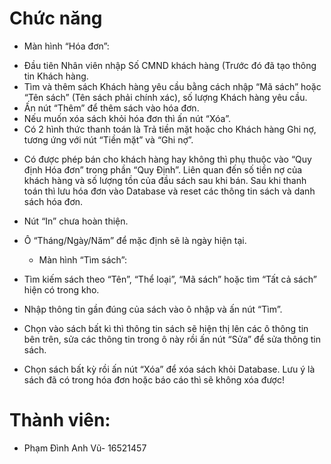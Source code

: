 # Chức năng
 * Màn hình “Hóa đơn”: 
- Đầu tiên Nhân viên nhập Số CMND khách hàng (Trước đó đã tạo thông tin Khách hàng.
- Tìm và thêm sách Khách hàng yêu cầu bằng cách nhập “Mã sách” hoặc “Tên sách” (Tên sách phải chính xác), số lượng Khách hàng yêu cầu.
- Ấn nút “Thêm” để thêm sách vào hóa đơn.
- Nếu muốn xóa sách khỏi hóa đơn thì ấn nút “Xóa”.
- Có 2 hình thức thanh toán là Trả tiền mặt hoặc cho Khách hàng Ghi nợ, tương ứng với nút “Tiền mặt” và “Ghi nợ”. 
+ Có được phép bán cho khách hàng hay không thì phụ thuộc vào “Quy định Hóa đơn” trong phần “Quy Định”. Liên quan đến số tiền nợ của khách hàng và số lượng tồn của đầu sách sau khi bán.
Sau khi thanh toán thì lưu hóa đơn vào Database và reset các thông tin sách và danh sách hóa đơn.
- Nút “In” chưa hoàn thiện.
- Ô “Tháng/Ngày/Năm” để mặc định sẽ là ngày hiện tại.


  * Màn hình “Tìm sách”: 
- Tìm kiếm sách theo “Tên”, “Thể loại”, “Mã sách” hoặc tìm “Tất cả sách” hiện có trong kho.
- Nhập thông tin gần đúng của sách vào ô nhập và ấn nút “Tìm”.
- Chọn vào sách bất kì thì thông tin sách sẽ hiện thị lên các ô thông tin bên trên, sửa các thông tin trong ô này rồi ấn nút “Sửa” để sửa thông tin sách.
- Chọn sách bất kỳ rồi ấn nút “Xóa” để xóa sách khỏi Database. Lưu ý là sách đã có trong hóa đơn hoặc báo cáo thì sẽ không xóa được!


# Thành viên:
- Phạm Đình Anh Vũ- 16521457

